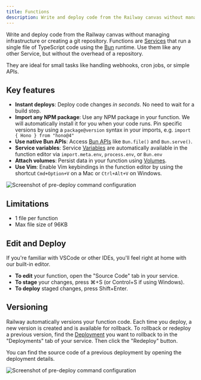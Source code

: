 ```yaml
---
title: Functions
description: Write and deploy code from the Railway canvas without managing infrastructure or creating a git repository.
---
```


Write and deploy code from the Railway canvas without managing infrastructure or creating a git repository.
Functions are [Services](/reference/services) that run a single file of TypeScript code using the [Bun](https://bun.sh/) runtime.
Use them like any other Service, but without the overhead of a repository.

They are ideal for small tasks like handling webhooks, cron jobs, or simple APIs.

## Key features

- **Instant deploys**: Deploy code changes _in seconds_. No need to wait for a build step.
- **Import any NPM package**: Use any NPM package in your function. We will automatically install it for you when your code runs. Pin specific versions by using a `package@version` syntax in your imports, e.g. `import { Hono } from "hono@4"`
- **Use native Bun APIs**: Access [Bun APIs](https://bun.sh/docs/runtime/bun-apis) like `Bun.file()` and `Bun.serve()`.
- **Service variables**: Service [Variables](/reference/variables) are automatically available in the function editor via `import.meta.env`, `process.env`, or `Bun.env`
- **Attach volumes**: Persist data in your function using [Volumes](/reference/volumes).
- **Use Vim**: Enable Vim keybindings in the function editor by using the shortcut `Cmd+Option+V` on a Mac or `Ctrl+Alt+V` on Windows.

<Image
src="https://res.cloudinary.com/railway/image/upload/v1738958871/docs/railway-functions-2_vk0umf.png"
alt="Screenshot of pre-deploy command configuration"
layout="intrinsic"
width={589} height={366} quality={80} />

## Limitations

- 1 file per function
- Max file size of 96KB

## Edit and Deploy

If you're familiar with VSCode or other IDEs, you'll feel right at home with our built-in editor.

- **To edit** your function, open the "Source Code" tab in your service.
- **To stage** your changes, press ⌘+S (or Control+S if using Windows).
- **To deploy** staged changes, press Shift+Enter.

## Versioning

Railway automatically versions your function code. Each time you deploy, a new version is created and is available for rollback.
To rollback or redeploy a previous version, find the [Deployment](/reference/deployments) you want to rollback to in the "Deployments" tab
of your service. Then click the "Redeploy" button.

You can find the source code of a previous deployment by opening the deployment details.

<Image
src="https://res.cloudinary.com/railway/image/upload/v1738960017/docs/railway-functions-versions_jqdhal.png"
alt="Screenshot of pre-deploy command configuration"
layout="intrinsic"
width={588} height={499} quality={80} />

